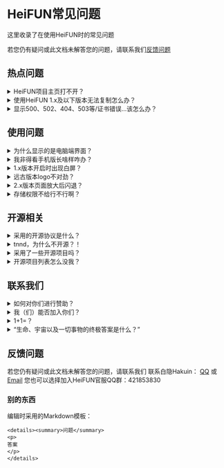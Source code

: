 # HeiFUN常见问题

这里收录了在使用HeiFUN时的常见问题

若您仍有疑问或此文档未解答您的问题，请联系我们[反馈问题](#反馈问题)

## 热点问题

<details><summary>HeiFUN项目主页打不开？</summary>
<p>
项目托管于GitHub，该站点因未知原因导致间歇性无法访问，可通过以下方式解决：
- 将DNS改为阿里DNS（非广）
- 访问GitHub镜像网站
- 使用加速器
</p>
</details>

<details><summary>使用HeiFUN 1.x及以下版本无法复制怎么办？</summary>
<p>
此问题无法被修复，对于因此带来的不便我们深表歉意。
我们在1.4.x版本给出了一条曲线救国方案：
>右上角三个点→复制跳转→确定
此做法将在子页面打开当前浏览的网页，您可在此复制。
</p>
</details>

<details><summary>显示500、502、404、503等/证书错误…该怎么办？</summary>
<p>
由于论坛本身不定时抽风，此现象时有发生。
遇到此类情况请立即联系论坛管理人员：黑历、票君或者叶子（与HeiFUN非同一制作团队）。
</p>
</details>

## 使用问题

<details><summary>为什么显示的是电脑端界面？</summary>
<p>
论坛手机版也就图一乐，真正完全体还得看电脑端。
</p>
</details>

<details><summary>我非得看手机版长啥样咋办？</summary>
<p>
「浏览器UA设置」。
</p>
</details>

<details><summary>1.x版本开启时出现白屏？</summary>
<p>
这是默认留给应用启动页的白屏，无法被修复，为此我们深表歉意。
为了改善此问题，我们曾尝试在应用内加入过启动页，但后续版本加入时会报错，故不得不遗憾地取消这项功能。
</p>
</details>

<details><summary>远古版本logo不对劲？</summary>
<p>
当时HeiFUN还只是一个做着玩的项目，暂未选择logo，故是编辑器默认图标。
</p>
</details>

<details><summary>2.x版本页面放大后闪退？</summary>
<p>
我们正在追踪此类问题，请立即联系我们并反馈此现象！
Email：HK256@qq.com
QQ：3248927616
</p>
</details>

<details><summary>存储权限不给行不行啊？</summary>
<p>
禁止存储权限不会影响APP主要功能运行，但诸如上传文件，修改头像，收藏网页，历史记录等功能可能无法正常使用。
</p>
</details>

## 开源相关

<details><summary>采用的开源协议是什么？</summary>
<p>
GPL v3.0
</p>
</details>

<details><summary>tnnd，为什么不开源？！</summary>
<p>
我知道你很急，但是你先别急，还没开呢，再等等。
</p>
</details>

<details><summary>采用了一些开源项目吗？</summary>
<p>
是的，可在这里一并查看
</p>
</details>

<details><summary>开源项目列表怎么没我？</summary>
<p>
部分项目在统计中或有遗漏，请[联系我们](mailto:HK256@qq.com)并证明你的身份
</p>
</details>

## 联系我们

<details><summary>如何对你们进行赞助？</summary>
<p>
非常感谢！

![微信赞赏码](docs/微信赞赏码.png)

</p>
</details>

<details><summary>我（们）能否加入你们？</summary>
<p>
肥肠欢迎！请联系白隐Hakuin：
[QQ](https://qm.qq.com/cgi-bin/qm/qr?k=iE7z_j06ND76LrxjLnNYuat2bJRfjk0p) 或 [Email](mailto:HK256@qq.com)
</p>
</details>

<details><summary>1+1=？</summary>
<p>
 2
</p>
</details>

<details><summary>“生命、宇宙以及一切事物的终极答案是什么？”</summary>
<p>
“42 。”
</p>
</details>

## 反馈问题

若您仍有疑问或此文档未解答您的问题，请联系我们
联系白隐Hakuin：
[QQ](https://qm.qq.com/cgi-bin/qm/qr?k=iE7z_j06ND76LrxjLnNYuat2bJRfjk0p) 或 [Email](mailto:HK256@qq.com)
您也可以选择加入HeiFUN官服QQ群：421853830



### 别的东西
编辑时采用的Markdown模板：
```
<details><summary>问题</summary>
<p>
答案
</p>
</details>
```
